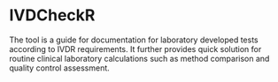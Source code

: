 # IVDCheckR
The tool is a guide for documentation for laboratory developed tests according to IVDR requirements. It further provides quick solution for routine clinical laboratory calculations such as method comparison and quality control assessment.
